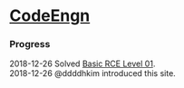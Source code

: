 # [CodeEngn](http://www.codeengn.com/)

### Progress
2018-12-26 Solved [Basic RCE Level 01](./Basic_RCE/01).  
2018-12-26 @ddddhkim introduced this site.